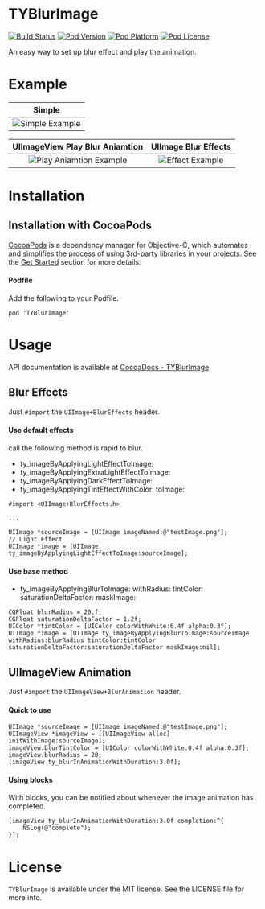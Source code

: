 TYBlurImage
=========
[![Build Status](http://img.shields.io/travis/luckytianyiyan/TYBlurImage/master.svg?style=flat)](https://travis-ci.org/luckytianyiyan/TYBlurImage)
[![Pod Version](http://img.shields.io/cocoapods/v/TYBlurImage.svg?style=flat)](http://cocoadocs.org/docsets/TYBlurImage/)
[![Pod Platform](http://img.shields.io/cocoapods/p/TYBlurImage.svg?style=flat)](http://cocoadocs.org/docsets/TYBlurImage/)
[![Pod License](http://img.shields.io/cocoapods/l/TYBlurImage.svg?style=flat)](https://www.apache.org/licenses/LICENSE-2.0.html)

An easy way to set up blur effect and play the animation.

Example
===
|               Simple               |
|:----------------------------------:|
| ![Simple Example](gifs/Simple.gif) |

|        UIImageView Play Blur Aniamtion        |       UIImage Blur Effects       |
|:---------------------------------------------:|:--------------------------------:|
| ![Play Aniamtion Example](gifs/Animation.gif) | ![Effect Example](gifs/Blur.gif) |


Installation
===

Installation with CocoaPods
---

[CocoaPods](http://cocoapods.org/) is a dependency manager for Objective-C, which automates and simplifies the process of using 3rd-party libraries in your projects. See the [Get Started](http://cocoapods.org/#get_started) section for more details.

#### Podfile

Add the following to your Podfile.

```
pod 'TYBlurImage'
```

Usage
===

API documentation is available at [CocoaDocs - TYBlurImage](http://cocoadocs.org/docsets/TYBlurImage/)

Blur Effects
---

Just `#import` the `UIImage+BlurEffects` header.

#### Use default effects

call the following method is rapid to blur.

* ty_imageByApplyingLightEffectToImage:
* ty_imageByApplyingExtraLightEffectToImage:
* ty_imageByApplyingDarkEffectToImage:
* ty_imageByApplyingTintEffectWithColor: toImage:

```
#import <UIImage+BlurEffects.h>

...

UIImage *sourceImage = [UIImage imageNamed:@"testImage.png"];
// Light Effect
UIImage *image = [UIImage ty_imageByApplyingLightEffectToImage:sourceImage];
```

#### Use base method

- ty_imageByApplyingBlurToImage: withRadius: tintColor: saturationDeltaFactor: maskImage:

```
CGFloat blurRadius = 20.f;
CGFloat saturationDeltaFactor = 1.2f;
UIColor *tintColor = [UIColor colorWithWhite:0.4f alpha:0.3f];
UIImage *image = [UIImage ty_imageByApplyingBlurToImage:sourceImage withRadius:blurRadius tintColor:tintColor saturationDeltaFactor:saturationDeltaFactor maskImage:nil];
```

UIImageView Animation
---

Just `#import` the `UIImageView+BlurAnimation` header.

#### Quick to use

```
UIImage *sourceImage = [UIImage imageNamed:@"testImage.png"];
UIImageView *imageView = [[UIImageView alloc] initWithImage:sourceImage];
imageView.blurTintColor = [UIColor colorWithWhite:0.4f alpha:0.3f];
imageView.blurRadius = 20;
[imageView ty_blurInAnimationWithDuration:3.0f];
```
#### Using blocks

With blocks, you can be notified about whenever the image animation has completed.

```
[imageView ty_blurInAnimationWithDuration:3.0f completion:^{
	NSLog(@"complete");
}];
```

License
===

`TYBlurImage` is available under the MIT license. See the LICENSE file for more info.
